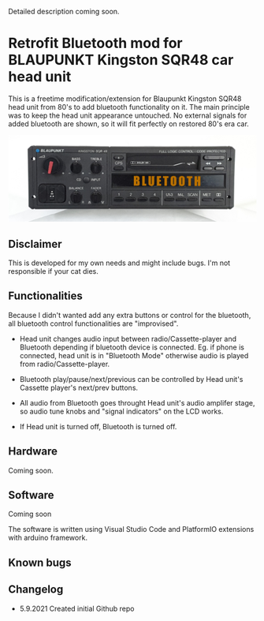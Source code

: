 Detailed description coming soon.

# Retrofit Bluetooth mod for BLAUPUNKT Kingston SQR48 car head unit 

This is a freetime modification/extension for Blaupunkt Kingston SQR48 head unit from 80's to add bluetooth functionality on it. The main principle was to keep the head unit appearance untouched. No external signals for added bluetooth are shown, so it will fit perfectly on restored 80's era car.

![Cover picture](/Hardware/Images/Cover.jpg)

## Disclaimer

This is developed for my own needs and might include bugs. I'm not responsible if your cat dies.

## Functionalities

Because I didn't wanted add any extra buttons or control for the bluetooth, all bluetooth control functionalities are "improvised".

* Head unit changes audio input between radio/Cassette-player and Bluetooth depending if bluetooth device is connected. Eg. if phone is connected, head unit is in "Bluetooth Mode" otherwise audio is played from radio/Cassette-player.

* Bluetooth play/pause/next/previous can be controlled by Head unit's Cassette player's next/prev buttons. 

* All audio from Bluetooth goes throught Head unit's audio amplifer stage, so audio tune knobs and "signal indicators" on the LCD works. 

* If Head unit is turned off, Bluetooth is turned off.

## Hardware

Coming soon.

## Software

Coming soon

The software is written using Visual Studio Code and PlatformIO extensions with arduino framework.

## Known bugs



## Changelog
* 5.9.2021 Created initial Github repo
